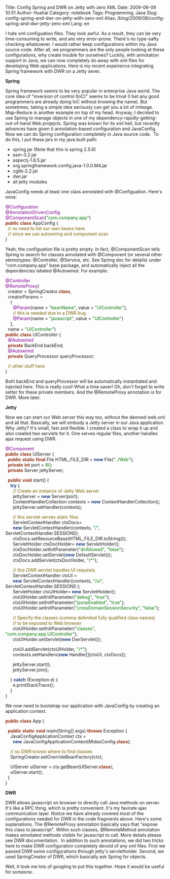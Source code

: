 Title: Config Spring and DWR on Jetty with zero XML
Date: 2009-08-09 10:51
Author: Huahai
Category: notebook
Tags: Programming, Java
Slug: config-spring-and-dwr-on-jetty-with-zero-xml
Alias: /blog/2009/08/config-spring-and-dwr-jetty-zero-xml
Lang: en

I hate xml configuation files. They look awful. As a result, they can be very time-consuming to write, and are very error-prone. There's no type-safty checking whatsoever. I would rather keep configurations within my Java source code. After all, we programmers are the only people looking at these configurations, why create trouble for ourselves? Luckily, with annotation support in Java, we can now completely do away with xml files for developing Web applications. Here is my recent experience integrating Spring framework with DWR on a Jetty sever.

**Spring**

Spring framework seems to be very popular in enterprise Java world. The core idea of "inversion of control (IoC)" seems to be trival (I bet any good programmers are already doing IoC without knowing the name). But sometimes, taking a simple idea seriously can get you a lot of mileage. Map-Reduce is another example on top of my head. Anyway, I decided to use Spring to manage objects in one of my dependency-rapidly-getting-out-of-hand Web projejcts. Spring was known for its xml hell, but recently advances have given it annotation-based configuration and JavaConfig. Now we can do Spring configuration completely in Java source code.  To do this, I put these jars in my java built path:

-   spring.jar (Note that this is spring 2.5.6)
-   asm-3.2.jar
-   aspectj-1.6.5.jar
-   org.springframework.config.java-1.0.0.M4.jar
-   cglib-2.2.jar
-   dwr.jar
-   all jetty modules

JavaConfig needs at least one class annotated with @Configuation. Here's mine:

<font color="#800090">@Configuration</font>  
<font color="#800090">@AnnotationDrivenConfig</font>  
<font color="#800090">@ComponentScan</font>(<font color="#077807">"com.company.app"</font>)  
<font color="#912f11">**public**</font> <font color="#912f11">**class**</font> AppConfig {  
  <font color="#786000">// no need to list our own beans here </font>  
  <font color="#786000">// since we use autowiring and component scan</font>  
}

Yeah, the configuation file is pretty empty. In fact, @ComponentScan tells Spring to search for classes annotated with @Component (or several other stereotypes: @Controller, @Service, etc. See Spring doc for details) under "com.company.app" base package, and automatically inject all the dependencies labeled @Autowired. For example:

<font color="#800090">@Controller</font>  
<font color="#800090">@RemoteProxy</font>(  
  creator = SpringCreator.<font color="#912f11">**class**</font>,  
  creatorParams =  
    {  
      <font color="#800090">@Param</font>(name = <font color="#077807">"beanName"</font>, value = <font color="#077807">"UIController"</font>),  
      <font color="#786000">// this is needed due to a DWR bug</font>  
      <font color="#800090">@Param</font>(name = <font color="#077807">"javascript"</font>, value = <font color="#077807">"UIController"</font>)  
    },  
  name = <font color="#077807">"UIController"</font>)  
<font color="#912f11">**public**</font> <font color="#912f11">**class**</font> UIController {  
  <font color="#800090">@Autowired</font>  
  <font color="#912f11">**private**</font> BackEnd backEnd;  
  <font color="#800090">@Autowired</font>  
  <font color="#912f11">**private**</font> QueryProcessor queryProcessor;

  <font color="#786000">// other stuff here </font>  
}

Both backEnd and queryProcessor will be automatically instantiated and injected here. This is really cool! What a time saver! Oh, don't forget to write setter for these private members. And the @RemoteProxy annotation is for DWR. More later.

**Jetty**

Now we can start our Web server this way too, without the damned web.xml and all that. Basically, we will embody a Jetty server in our Java application. Why Jetty? It's small, fast and flexible. I created a class to wrap it up and also created two servlets for it. One serves regular files, another handles ajax request using DWR. 

<font color="#800090">@Component</font>  
<font color="#912f11">**public**</font> <font color="#912f11">**class**</font> UIServer {  
  <font color="#912f11">**public**</font> <font color="#912f11">**static**</font> <font color="#912f11">**final**</font> File HTML\_FILE\_DIR = <font color="#1f3f81">**new**</font> File(<font color="#077807">"../Web"</font>);  
  <font color="#912f11">**private**</font> <font color="#912f11">**int**</font> port = <font color="#077807">80</font>;  
  <font color="#912f11">**private**</font> Server jettyServer;  

  <font color="#912f11">**public**</font> <font color="#912f11">**void**</font> start() {  
    <font color="#1f3f81">**try**</font> {  
      <font color="#786000">// Create an instance of Jetty Web server</font>  
      jettyServer = <font color="#1f3f81">**new**</font> Server(port);  
      ContextHandlerCollection contexts = <font color="#1f3f81">**new**</font> ContextHandlerCollection();  
      jettyServer.setHandler(contexts);

      <font color="#786000">// this servlet serves static files</font>  
      ServletContextHandler ctxDocs=  
      <font color="#1f3f81">**new**</font> ServletContextHandler(contexts, <font color="#077807">"/"</font>, ServletContextHandler.SESSIONS);  
      ctxDocs.setResourceBase(HTML\_FILE\_DIR.toString());  
      ServletHolder ctxDocHolder= <font color="#1f3f81">**new**</font> ServletHolder();  
      ctxDocHolder.setInitParameter(<font color="#077807">"dirAllowed"</font>, <font color="#077807">"false"</font>);  
      ctxDocHolder.setServlet(<font color="#1f3f81">**new**</font> DefaultServlet());  
      ctxDocs.addServlet(ctxDocHolder, <font color="#077807">"/\*"</font>);

      <font color="#786000">// this DWR servlet handles UI requests</font>  
      ServletContextHandler ctxUI =  
      <font color="#1f3f81">**new**</font> ServletContextHandler(contexts, <font color="#077807">"/ui"</font>, ServletContextHandler.SESSIONS );  
      ServletHolder ctxUIHolder= <font color="#1f3f81">**new**</font> ServletHolder();  
      ctxUIHolder.setInitParameter(<font color="#077807">"debug"</font>, <font color="#077807">"true"</font>);  
      ctxUIHolder.setInitParameter(<font color="#077807">"jsonpEnabled"</font>, <font color="#077807">"true"</font>);  
      ctxUIHolder.setInitParameter(<font color="#077807">"crossDomainSessionSecurity"</font>, <font color="#077807">"false"</font>);

      <font color="#786000">// Specify the classes (comma delimited fully qualified class names)</font>  
      <font color="#786000">// to be exposed to Web browser</font>  
      ctxUIHolder.setInitParameter(<font color="#077807">"classes"</font>, <font color="#077807">"com.company.app.UIController"</font>);  
      ctxUIHolder.setServlet(<font color="#1f3f81">**new**</font> DwrServlet());

      ctxUI.addServlet(ctxUIHolder, <font color="#077807">"/\*"</font>);  
      contexts.setHandlers(<font color="#1f3f81">**new**</font> Handler\[\]{ctxUI, ctxDocs});

      jettyServer.start();  
      jettyServer.join();

    } <font color="#1f3f81">**catch**</font> (Exception e) {  
      e.printStackTrace();  
    }  
}

We now need to bootstrap our application with JavaConfig by creating an application context.  

<font color="#912f11">**public**</font> <font color="#912f11">**class**</font> App {

  <font color="#912f11">**public**</font> <font color="#912f11">**static**</font> <font color="#912f11">**void**</font> main(String\[\] args) <font color="#912f11">**throws**</font> Exception {  
    JavaConfigApplicationContext ctx =  
      <font color="#1f3f81">**new**</font> JavaConfigApplicationContext(MidasConfig.<font color="#912f11">**class**</font>);

    <font color="#786000">// so DWR knows where to find classes</font>  
    SpringCreator.setOverrideBeanFactory(ctx);

    UIServer uiServer = ctx.getBean(UIServer.<font color="#912f11">**class**</font>);  
    uiServer.start();  
  }  
}

**DWR**

DWR allows javascript on browser to directly call Java methods on server. It's like a RPC thing, which is pretty convenient. It's my favirate ajax communication layer. Notice we have already covered most of the configurations needed for DWR in the code fragments above. Here's some explanations. The @RemoteProxy annotation basically says that "expose this class to javascript". Within such classes, @RemoteMethod annotation makes annotated methods visible for javascript to call. More details please see DWR documentation.  In addition to such annotations, we did two tricks here to make DWR configuration completely devoid of any xml files. First we passed DWR some configurations through jetty's servletholder. Second, we used SpringCreator of DWR, which basically ask Spring for objects.  

Well, it took me lots of googling to put this together. Hope it would be useful for someone.
